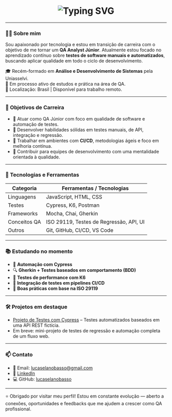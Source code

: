<h1 align="center">
  <img src="https://readme-typing-svg.herokuapp.com?font=Fira+Code&duration=3000&pause=1000&color=3FB950&center=true&vCenter=true&width=435&lines=Ol%C3%A1%2C+eu+sou+Lucas+Basso!;Futuro+QA+Analyst+em+constru%C3%A7%C3%A3o...;Qualidade+%C3%A9+o+meu+foco.+" alt="Typing SVG" />
</h1>

---

### 👨‍💻 Sobre mim

Sou apaixonado por tecnologia e estou em transição de carreira com o objetivo de me tornar um **QA Analyst Júnior**. Atualmente estou focado no aprendizado contínuo sobre **testes de software manuais e automatizados**, buscando aplicar qualidade em todo o ciclo de desenvolvimento.

🎓 Recém-formado em **Análise e Desenvolvimento de Sistemas** pela Uniasselvi.  
🚀 Em processo ativo de estudos e prática na área de QA.  
📌 Localização: Brasil | Disponível para trabalho remoto.  

---

### 🎯 Objetivos de Carreira

- 📌 Atuar como QA Júnior com foco em qualidade de software e automação de testes.
- 🧪 Desenvolver habilidades sólidas em testes manuais, de API, integração e regressão.
- 🔄 Trabalhar em ambientes com **CI/CD**, metodologias ágeis e foco em melhoria contínua.
- 🤝 Contribuir para equipes de desenvolvimento com uma mentalidade orientada à qualidade.

---

### 🧰 Tecnologias e Ferramentas

| Categoria       | Ferramentas / Tecnologias                   |
|----------------|---------------------------------------------|
| Linguagens     | JavaScript, HTML, CSS                       |
| Testes         | Cypress, K6, Postman                        |
| Frameworks     | Mocha, Chai, Gherkin                        |
| Conceitos QA   | ISO 29119, Testes de Regressão, API, UI     |
| Outros         | Git, GitHub, CI/CD, VS Code                |

---

### 📚 Estudando no momento

- 🧠 **Automação com Cypress**
- 🔍 **Gherkin + Testes baseados em comportamento (BDD)**
- 🔬 **Testes de performance com K6**
- 🧩 **Integração de testes em pipelines CI/CD**
- 📘 **Boas práticas com base na ISO 29119**

---

### 🛠️ Projetos em destaque

- [Projeto de Testes com Cypress](https://github.com/lucaselanobasso/banco-api-tests) – Testes automatizados baseados em uma API REST fictícia.
- Em breve: mini-projeto de testes de regressão e automação completa de um fluxo web.

---

### 📫 Contato

- 📧 Email: lucaselanobasso@gmail.com  
- 💼 [LinkedIn](https://www.linkedin.com/in/lucaselanobasso/)  
- 💻 GitHub: [lucaselanobasso](https://github.com/lucaselanobasso)

---

⭐ Obrigado por visitar meu perfil! Estou em constante evolução — aberto a conexões, oportunidades e feedbacks que me ajudem a crescer como QA profissional.
